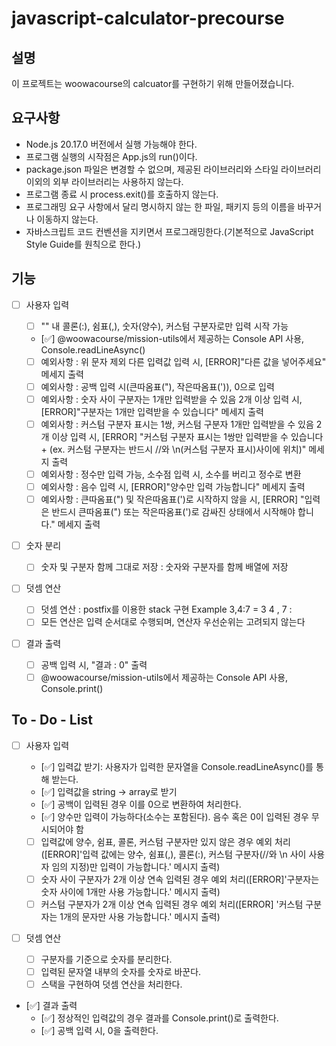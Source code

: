 # javascript-calculator-precourse

## 설명

이 프로젝트는 woowacourse의 calcuator를 구현하기 위해 만들어졌습니다.

## 요구사항

- Node.js 20.17.0 버전에서 실행 가능해야 한다.
- 프로그램 실행의 시작점은 App.js의 run()이다.
- package.json 파일은 변경할 수 없으며, 제공된 라이브러리와 스타일 라이브러리 이외의 외부 라이브러리는 사용하지 않는다.
- 프로그램 종료 시 process.exit()를 호출하지 않는다.
- 프로그래밍 요구 사항에서 달리 명시하지 않는 한 파일, 패키지 등의 이름을 바꾸거나 이동하지 않는다.
- 자바스크립트 코드 컨벤션을 지키면서 프로그래밍한다.(기본적으로 JavaScript Style Guide를 원칙으로 한다.)

## 기능

- [ ] 사용자 입력

  - [ ] "" 내 콜론(:), 쉼표(,), 숫자(양수), 커스텀 구분자로만 입력 시작 가능
  - [✅] @woowacourse/mission-utils에서 제공하는 Console API 사용, Console.readLineAsync()
  - [ ] 예외사항 : 위 문자 제외 다른 입력값 입력 시, [ERROR]"다른 값을 넣어주세요" 메세지 출력
  - [ ] 예외사항 : 공백 입력 시(큰따옴표("), 작은따옴표(')), 0으로 입력
  - [ ] 예외사항 : 숫자 사이 구분자는 1개만 입력받을 수 있음 2개 이상 입력 시, [ERROR]"구분자는 1개만 입력받을 수 있습니다" 메세지 출력
  - [ ] 예외사항 : 커스텀 구분자 표시는 1쌍, 커스텀 구분자 1개만 입력받을 수 있음 2개 이상 입력 시, [ERROR] "커스텀 구분자 표시는 1쌍만 입력받을 수 있습니다 + (ex. 커스텀 구분자는 반드시 //와 \n(커스텀 구분자 표시)사이에 위치)" 메세지 출력
  - [ ] 예외사항 : 정수만 입력 가능, 소수점 입력 시, 소수를 버리고 정수로 변환
  - [ ] 예외사항 : 음수 입력 시, [ERROR]"양수만 입력 가능합니다" 메세지 출력
  - [ ] 예외사항 : 큰따옴표(") 및 작은따옴표(')로 시작하지 않을 시, [ERROR] "입력은 반드시 큰따옴표(") 또는 작은따옴표(')로 감싸진 상태에서 시작해야 합니다." 메세지 출력

- [ ] 숫자 분리

  - [ ] 숫자 및 구분자 함께 그대로 저장 : 숫자와 구분자를 함께 배열에 저장

- [ ] 덧셈 연산

  - [ ] 덧셈 연산 : postfix를 이용한 stack 구현 Example 3,4:7 = 3 4 , 7 :
  - [ ] 모든 연산은 입력 순서대로 수행되며, 연산자 우선순위는 고려되지 않는다

- [ ] 결과 출력
  - [ ] 공백 입력 시, "결과 : 0" 출력
  - [ ] @woowacourse/mission-utils에서 제공하는 Console API 사용, Console.print()

## To - Do - List

- [ ] 사용자 입력

  - [✅] 입력값 받기: 사용자가 입력한 문자열을 Console.readLineAsync()를 통해 받는다.
  - [✅] 입력값을 string -> array로 받기
  - [✅] 공백이 입력된 경우 이를 0으로 변환하여 처리한다.
  - [✅] 양수만 입력이 가능하다(소수는 포함된다). 음수 혹은 0이 입력된 경우 무시되어야 함
  - [ ] 입력값에 양수, 쉼표, 콜론, 커스텀 구분자만 있지 않은 경우 예외 처리([ERROR]'입력 값에는 양수, 쉼표(,), 콜론(:), 커스텀 구분자(//와 \n 사이 사용자 임의 지정)만 입력이 가능합니다.' 메시지 출력)
  - [ ] 숫자 사이 구분자가 2개 이상 연속 입력된 경우 예외 처리([ERROR]'구분자는 숫자 사이에 1개만 사용 가능합니다.' 메시지 출력)
  - [ ] 커스텀 구분자가 2개 이상 연속 입력된 경우 예외 처리([ERROR] '커스텀 구분자는 1개의 문자만 사용 가능합니다.' 메시지 출력)

- [ ] 덧셈 연산

  - [ ] 구분자를 기준으로 숫자를 분리한다.
  - [ ] 입력된 문자열 내부의 숫자를 숫자로 바꾼다.
  - [ ] 스택을 구현하여 덧셈 연산을 처리한다.

- [✅] 결과 출력
  - [✅] 정상적인 입력값의 경우 결과를 Console.print()로 출력한다.
  - [✅] 공백 입력 시, 0을 출력한다.
